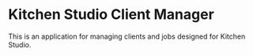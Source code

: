 # Kitchen Studio Client Manager

This is an application for managing clients and jobs designed for Kitchen Studio.